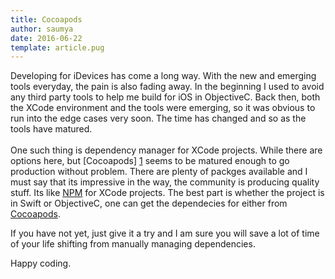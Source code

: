 ```yaml
---
title: Cocoapods
author: saumya
date: 2016-06-22
template: article.pug
---
```

Developing for iDevices has come a long way. With the new and emerging tools everyday, the pain is also fading away. In the beginning I used to avoid any third party tools to help me build for iOS in ObjectiveC. Back then, both the XCode environment and the tools were emerging, so it was obvious to run into the edge cases very soon. The time has changed and so as the tools have matured.          
<span class="more"></span>	
One such thing is dependency manager for XCode projects. While there are options here, but [Cocoapods] [1] seems to be matured enough to go production without problem. There are plenty of packges available and I must say that its impressive in the way, the community is producing quality stuff. Its like [NPM][2] for XCode projects. The best part is whether the project is in Swift or ObjectiveC, one can get the dependecies for either from [Cocoapods][1].          

If you have not yet, just give it a try and I am sure you will save a lot of time of your life shifting from manually managing dependencies.          


Happy coding.












[1]: https://cocoapods.org/
[2]: https://www.npmjs.com/














